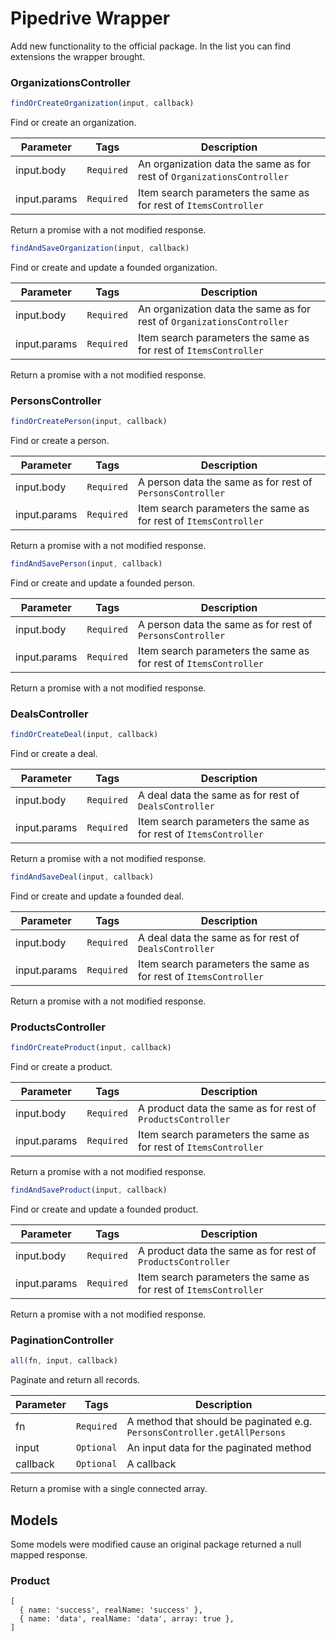 # Pipedrive Wrapper

Add new functionality to the official package. In the list you can find extensions the wrapper brought.

### OrganizationsController

```javascript
findOrCreateOrganization(input, callback)
```

Find or create an organization.

|Parameter      |Tags         |Description
|---------------|-------------|-----------
|input.body     |`Required`   |An organization data the same as for rest of `OrganizationsController`
|input.params   |`Required`   |Item search parameters the same as for rest of `ItemsController`

Return a promise with a not modified response.


```javascript
findAndSaveOrganization(input, callback)
```

Find or create and update a founded organization.

|Parameter      |Tags         |Description
|---------------|-------------|-----------
|input.body     |`Required`   |An organization data the same as for rest of `OrganizationsController`
|input.params   |`Required`   |Item search parameters the same as for rest of `ItemsController`

Return a promise with a not modified response.

### PersonsController

```javascript
findOrCreatePerson(input, callback)
```

Find or create a person.

|Parameter      |Tags         |Description
|---------------|-------------|-----------
|input.body     |`Required`   |A person data the same as for rest of `PersonsController`
|input.params   |`Required`   |Item search parameters the same as for rest of `ItemsController`

Return a promise with a not modified response.


```javascript
findAndSavePerson(input, callback)
```

Find or create and update a founded person.

|Parameter      |Tags         |Description
|---------------|-------------|-----------
|input.body     |`Required`   |A person data the same as for rest of `PersonsController`
|input.params   |`Required`   |Item search parameters the same as for rest of `ItemsController`

Return a promise with a not modified response.

### DealsController

```javascript
findOrCreateDeal(input, callback)
```

Find or create a deal.

|Parameter      |Tags         |Description
|---------------|-------------|-----------
|input.body     |`Required`   |A deal data the same as for rest of `DealsController`
|input.params   |`Required`   |Item search parameters the same as for rest of `ItemsController`

Return a promise with a not modified response.


```javascript
findAndSaveDeal(input, callback)
```

Find or create and update a founded deal.

|Parameter      |Tags         |Description
|---------------|-------------|-----------
|input.body     |`Required`   |A deal data the same as for rest of `DealsController`
|input.params   |`Required`   |Item search parameters the same as for rest of `ItemsController`

Return a promise with a not modified response.

### ProductsController

```javascript
findOrCreateProduct(input, callback)
```

Find or create a product.

|Parameter      |Tags         |Description
|---------------|-------------|-----------
|input.body     |`Required`   |A product data the same as for rest of `ProductsController`
|input.params   |`Required`   |Item search parameters the same as for rest of `ItemsController`

Return a promise with a not modified response.


```javascript
findAndSaveProduct(input, callback)
```

Find or create and update a founded product.

|Parameter      |Tags         |Description
|---------------|-------------|-----------
|input.body     |`Required`   |A product data the same as for rest of `ProductsController`
|input.params   |`Required`   |Item search parameters the same as for rest of `ItemsController`

Return a promise with a not modified response.

### PaginationController

```javascript
all(fn, input, callback)
```

Paginate and return all records.

|Parameter      |Tags         |Description
|---------------|-------------|-----------
|fn             |`Required`   |A method that should be paginated e.g. `PersonsController.getAllPersons`
|input          |`Optional`   |An input data for the paginated method
|callback       |`Optional`   |A callback

Return a promise with a single connected array.

## Models

Some models were modified cause an original package returned a null mapped response.

### Product

```
[
  { name: 'success', realName: 'success' },
  { name: 'data', realName: 'data', array: true },
]
```
